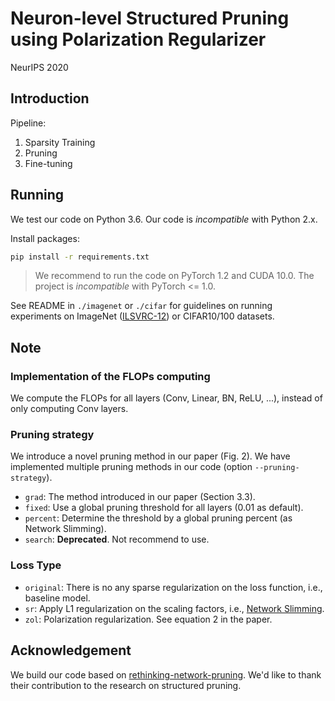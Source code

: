 # Neuron-level Structured Pruning using Polarization Regularizer

NeurIPS 2020

## Introduction

Pipeline:

1. Sparsity Training
2. Pruning
3. Fine-tuning

##  Running

We test our code on Python 3.6. Our code is *incompatible* with Python 2.x.

Install packages:

```bash
pip install -r requirements.txt
```

> We recommend to run the code on PyTorch 1.2 and CUDA 10.0. The project is *incompatible* with PyTorch <= 1.0.

See README in `./imagenet` or `./cifar` for guidelines on running experiments on ImageNet ([ILSVRC-12](http://image-net.org/challenges/LSVRC/2012/)) or CIFAR10/100 datasets.

## Note

### Implementation of the FLOPs computing

We compute the FLOPs for all layers (Conv, Linear, BN, ReLU, ...), instead of only computing Conv layers.

### Pruning strategy

We introduce a novel pruning method in our paper (Fig. 2). We have implemented multiple pruning methods in our code (option `--pruning-strategy`).

- `grad`: The method introduced in our paper (Section 3.3).
- `fixed`: Use a global pruning threshold for all layers (0.01 as default).
- `percent`: Determine the threshold by a global pruning percent (as Network Slimming).
- `search`: **Deprecated**. Not recommend to use.

### Loss Type

- `original`: There is no any sparse regularization on the loss function, i.e., baseline model.
- `sr`: Apply L1 regularization on the scaling factors, i.e., [Network Slimming](https://arxiv.org/abs/1708.06519).
- `zol`: Polarization regularization. See equation 2 in the paper.


## Acknowledgement

We build our code based on [rethinking-network-pruning](https://github.com/Eric-mingjie/rethinking-network-pruning). We'd like to thank their contribution to the research on structured pruning.
